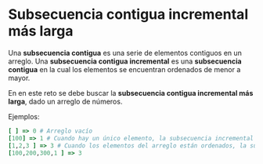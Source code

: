 # Subsecuencia contigua incremental más larga

Una **subsecuencia contigua** es una serie de elementos contiguos en un arreglo. Una **subsecuencia contigua incremental** es una **subsecuencia contigua** en la cual los elementos se encuentran ordenados de menor a mayor.

En en este reto se debe buscar la **subsecuencia contigua incremental más larga**, dado un arreglo de números.

Ejemplos:

```ruby
[ ] => 0 # Arreglo vacío
[100] => 1 # Cuando hay un único elemento, la subsecuencia incremental más larga está compuesta de ese único elemento
[1,2,3 ] => 3 # Cuando los elementos del arreglo están ordenados, la subsecuencia incremental más larga es el mismo arreglo
[100,200,300,1 ] => 3
```